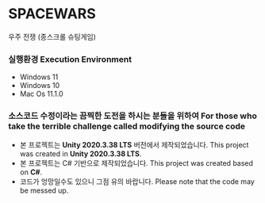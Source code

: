 # SPACEWARS
우주 전쟁 (종스크롤 슈팅게임)

### 실행환경 Execution Environment
- Windows 11
- Windows 10
- Mac Os 11.1.0

### 소스코드 수정이라는 끔찍한 도전을 하시는 분들을 위하여 For those who take the terrible challenge called modifying the source code
- 본 프로젝트는 **Unity 2020.3.38 LTS** 버전에서 제작되었습니다. This project was created in **Unity 2020.3.38 LTS**.
- 본 프로젝트는 C# 기반으로 제작되었습니다. This project was created based on **C#**.
- 코드가 엉망일수도 있으니 그점 유의 바랍니다. Please note that the code may be messed up.
